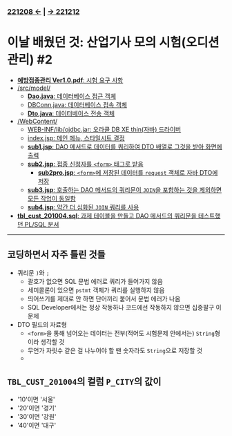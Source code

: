 ﻿### [221208 ←](/221205-230127_JSP/22-12/221208/) | [→ 221212](/221205-230127_JSP/22-12/221212/)

# 이날 배웠던 것: 산업기사 모의 시험(오디션 관리) #2

- [**예방접종관리 Ver1.0.pdf**: 시험 요구 사항](/221205-230127_JSP/22-12/221209/%EC%98%88%EB%B0%A9%EC%A0%91%EC%A2%85%EA%B4%80%EB%A6%AC%20Ver1.0.pdf)
- [/src/model/](/221205-230127_JSP/22-12/221209/jspstudy56/cbq_02/src/model/)
    - [**Dao.java**: 데이터베이스 접근 객체](/221205-230127_JSP/22-12/221209/jspstudy56/cbq_02/src/model/Dao.java)
    - [DBConn.java: 데이터베이스 접속 객체](/221205-230127_JSP/22-12/221209/jspstudy56/cbq_02/src/model/DBConn.java)
    - [**Dto.java**: 데이터베이스 전송 객체](/221205-230127_JSP/22-12/221209/jspstudy56/cbq_02/src/model/Dto.java)
- [/WebContent/](/221205-230127_JSP/22-12/221209/jspstudy56/cbq_02/WebContent/)
    - [WEB-INF/lib/ojdbc.jar: 오라클 DB XE thin(자바) 드라이버](/221205-230127_JSP/22-12/221209/jspstudy56/cbq_02/WebContent/WEB-INF/lib/ojdbc6.jar)
    - [index.jsp: 메인 메뉴, 스타일시트 결정](/221205-230127_JSP/22-12/221209/jspstudy56/cbq_02/WebContent/index.jsp)
    - [**sub1.jsp**: DAO 메서드로 데이터를 쿼리하여 DTO 배열로 그것을 받아 화면에 출력](/221205-230127_JSP/22-12/221209/jspstudy56/cbq_02/WebContent/read-artist.jsp)
    - [**sub2.jsp**: 접종 신청자를 `<form>` 태그로 받음](/221205-230127_JSP/22-12/221209/jspstudy56/cbq_02/WebContent/create-artist.jsp)
        - [**sub2pro.jsp**: `<form>`에 저장된 데이터를 `request` 객체로 자바 DTO에 저장](/221205-230127_JSP/22-12/221209/jspstudy56/cbq_02/WebContent/cr1-action.jsp)
    - [**sub3.jsp**: 호출하는 DAO 메서드의 쿼리문이 `JOIN`을 포함하는 것을 제외하면 모든 작업이 동일함](/221205-230127_JSP/22-12/221209/jspstudy56/cbq_02/WebContent/read-mentor.jsp)
    - [**sub4.jsp**: 약간 더 심화된 `JOIN` 쿼리를 사용](/221205-230127_JSP/22-12/221209/jspstudy56/cbq_02/WebContent/read-rank.jsp)
- [**tbl_cust_201004.sql**: 과제 테이블을 만들고 DAO 메서드의 쿼리문을 테스트했던 PL/SQL 문서](/221205-230127_JSP/22-12/221209/tbl_cust_201004.sql)

---

## 코딩하면서 자주 틀린 것들

- 쿼리문 `)`와 `;`
    - 괄호가 없으면 SQL 문법 에러로 쿼리가 들어가지 않음
    - 세미콜론이 있으면 `pstmt` 객체가 쿼리를 실행하지 않음
    - 띄어쓰기를 제대로 안 하면 단어끼리 붙어서 문법 에러가 나옴
    - SQL Developer에서는 정상 작동하나 코드에선 작동하지 않으면 십중팔구 이 문제
- DTO 필드의 자료형
    - `<form>`을 통해 넘어오는 데이터는 전부(적어도 시험문제 안에서는) `String`형이라 생각할 것
    - 무언가 자릿수 같은 걸 나누어야 할 땐 숫자라도 `String`으로 저장할 것
    -  

## `TBL_CUST_201004`의 컬럼 `P_CITY`의 값이

- '10'이면 '서울'
- '20'이면 '경기'
- '30'이면 '강원'
- '40'이면 '대구'